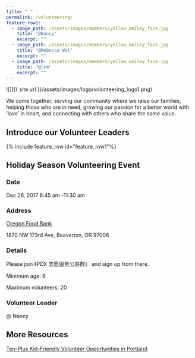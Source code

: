 ```yaml
---
title: " "
permalink: /volunteering/
feature_row1:
  - image_path: /assets/images/members/yellow_smiley_face.jpg
    title: "@Nancy"
    excerpt: ""
  - image_path: /assets/images/members/yellow_smiley_face.jpg
    title: "@Rebecca Wei"
    excerpt: ""
  - image_path: /assets/images/members/yellow_smiley_face.jpg
    title: "@lxm"
    excerpt: ""
---
```


![]({{ site.url }}/assets/images/logo/volunteering_logo1.png)

We come together, serving our community where we raise our families, helping those who are in need, growing our passion for a better world with ‘love’ in heart, and connecting with others who share the same value.

## Introduce our Volunteer Leaders

{% include feature_row id="feature_row1"%}

## Holiday Season Volunteering Event

### Date

Dec 26, 2017 8:45 am -11:30 am

### Address

[Oregon Food Bank](htts://www.oregonfoodbank.org/about-us/locations/beaverton/)

1870 NW 173rd Ave, Beaverton, OR 97006

### Details

Please join 《PDX 志愿服务公益群》 and sign up from there.

Minimum age: 6

Maximum volunteers: 20

### Volunteer Leader

@ Nancy

## More Resources

[Ten-Plus Kid-Friendly Volunteer Opportunities in Portland](http://www.pdxparent.com/family-friendly-volunteering-portland/)
